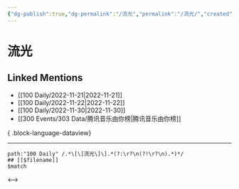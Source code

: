 ```yaml
---
{"dg-publish":true,"dg-permalink":"/流光","permalink":"/流光/","created":"2022-11-25T16:47:56.000+08:00","updated":"2023-04-10T15:48:42.000+08:00"}
---
```


# 流光

## Linked Mentions
- [[100 Daily/2022-11-21\|2022-11-21]]
- [[100 Daily/2022-11-22\|2022-11-22]]
- [[100 Daily/2022-11-30\|2022-11-30]]
- [[300 Events/303 Data/腾讯音乐由你榜\|腾讯音乐由你榜]]

{ .block-language-dataview}

---

```expander
path:"100 Daily" /.*\[\[流光\]\].*(?:\r?\n(?!\r?\n).*)*/
## [[$filename]]
$match
```

<-->